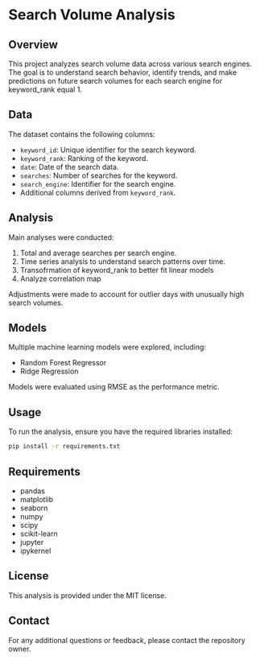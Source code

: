 # Search Volume Analysis

## Overview
This project analyzes search volume data across various search engines. The goal is to understand search behavior, identify trends, and make predictions on future search volumes for each search engine for keyword_rank equal 1.

## Data
The dataset contains the following columns:
- `keyword_id`: Unique identifier for the search keyword.
- `keyword_rank`: Ranking of the keyword.
- `date`: Date of the search data.
- `searches`: Number of searches for the keyword.
- `search_engine`: Identifier for the search engine.
- Additional columns derived from `keyword_rank`.

## Analysis
Main analyses were conducted:
1. Total and average searches per search engine.
2. Time series analysis to understand search patterns over time.
3. Transofrmation of keyword_rank to better fit linear models
4. Analyze correlation map

Adjustments were made to account for outlier days with unusually high search volumes.

## Models
Multiple machine learning models were explored, including:
- Random Forest Regressor
- Ridge Regression

Models were evaluated using RMSE as the performance metric.

## Usage
To run the analysis, ensure you have the required libraries installed:

```bash
pip install -r requirements.txt
```

## Requirements
- pandas
- matplotlib
- seaborn
- numpy
- scipy
- scikit-learn
- jupyter
- ipykernel

##  License
This analysis is provided under the MIT license.

## Contact
For any additional questions or feedback, please contact the repository owner.
